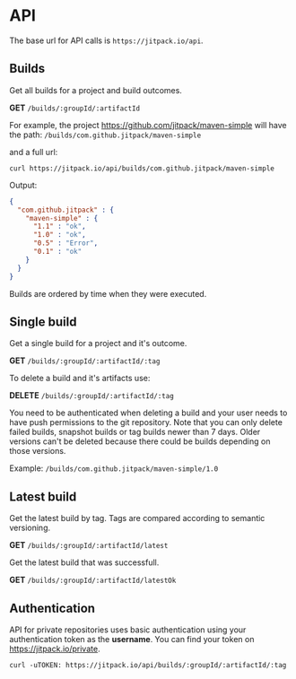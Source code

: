 # API 

The base url for API calls is `https://jitpack.io/api`.

## Builds

Get all builds for a project and build outcomes.

**GET** `/builds/:groupId/:artifactId`

For example, the project https://github.com/jitpack/maven-simple will have the path:
`/builds/com.github.jitpack/maven-simple`

and a full url:
```
curl https://jitpack.io/api/builds/com.github.jitpack/maven-simple
```

Output:
```json
{
  "com.github.jitpack" : {
    "maven-simple" : {
      "1.1" : "ok",
      "1.0" : "ok",
      "0.5" : "Error",
      "0.1" : "ok"
    }
  }
}
```

Builds are ordered by time when they were executed.

## Single build

Get a single build for a project and it's outcome.

**GET** `/builds/:groupId/:artifactId/:tag`

To delete a build and it's artifacts use:

**DELETE** `/builds/:groupId/:artifactId/:tag`

You need to be authenticated when deleting a build and your user needs to have push permissions to the git repository.
Note that you can only delete failed builds, snapshot builds or tag builds newer than 7 days. Older versions can't be deleted because there could be builds depending on those versions.

Example:
`/builds/com.github.jitpack/maven-simple/1.0`

## Latest build

Get the latest build by tag. Tags are compared according to semantic versioning.

**GET** `/builds/:groupId/:artifactId/latest`

Get the latest build that was successfull.

**GET** `/builds/:groupId/:artifactId/latestOk`

## Authentication

API for private repositories uses basic authentication using your authentication token as the **username**. You can find your token on https://jitpack.io/private.

```
curl -uTOKEN: https://jitpack.io/api/builds/:groupId/:artifactId/:tag  
```
